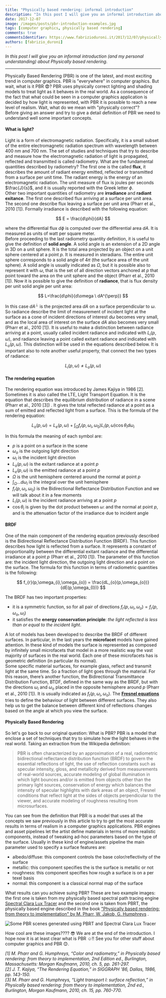 ```yaml
---
title: "Physically based rendering: informal introduction"
description: "In this post I will give you an informal introduction about Physically based rendering."
date: 2017-12-07
image: /images/posts/pbr-introduction-examples.jpg
tags: [computer graphics, physically based rendering]
comments: true
commentsIdentifier: https://www.fabrizioduroni.it/2017/12/07/physically-base-rendering-introduction/
authors: [fabrizio_duroni]
---
```


*In this post I will give you an informal introduction (and my personal understanding) about Physically based
rendering.*

---

Physically Based Rendering (PBR) is one of the latest, and most exciting trend in computer graphics. PBR is "everywhere"
in computer graphics. But wait, what is it PBR :fearful:? PBR uses physically correct lighting and shading models to
treat light as it behaves in the real world. As a consequence of the fact that what could be seen in a computer graphics
application is decided by how light is represented, with PBR it is possible to reach a new level of realism. Wait,
what do we mean with "physically correct"?  
Before giving an answer and try to give a detail definition of PBR we need to understand well some important concepts.

#### **What is light?**

Light is a form of electromagnetic radiation. Specifically, it is a small subset of the entire electromagnetic radiation
spectrum with wavelength between 400 nm and 700 nm. The set of studies and techniques that try to describe and measure
how the electromagnetic radiation of light is propagated, reflected and transmitted is called radiometry. What are the
fundamental quantities described by radiometry? The first one is the called **flux**, it describes the amount of radiant
energy emitted, reflected or transmitted from a surface per unit time. The radiant energy is the energy of an
electromagnetic radiation. The unit measure of flux is joules per seconds $\frac{J}{s}$, and it is usually reported with
the Greek letter $\phi$.  
Other two important quantities of radiometry are **irradiance** and **radiant exitance**. The first one described flux
arriving at a surface per unit area. The second one describe flux leaving a surface per unit area (Pharr et al.,
2010 [1]). Formally irradiance is described with the following equation:

$$
E = \frac{d\phi}{dA}
$$

where the differential flux $d\phi$ is computed over the differential area $dA$. It is measured as units of watt per
square meter.  
Before proceeding to the last radiometry quantity definition, it is useful to give the definition of **solid angle**. A
solid angle is an extension of a 2D angle in 3D on a unit sphere. It is the total area projected by an object on a unit
sphere centered at a point $p$. It is measured in steradians. The entire unit sphere corresponds to a solid angle of
$4\pi$ (the surface area of the unit sphere). A solid angle is usually indicated as $\Omega$, but it is possible also to
represent it with $\omega$, that is the set of all direction vectors anchored at $p$ that point toward the area on the
unit sphere and the object (Pharr et al., 2010 [1]). Now it is possible to give the definition of **radiance**, that is
flux density per unit solid angle per unit area:

$$
L=\frac{d\phi}{d\omega \ dA^{\perp}}
$$

In this case $dA^{\perp}$ is the projected area $dA$ on a surface perpendicular to $\omega$. So radiance describe the
limit of measurement of incident light at the surface as a cone of incident directions of interest ${d\omega}$ becomes
very small, and as the local area of interest on the surface $dA$ also becomes very small (Pharr et al., 2010 [1]). It
is useful to make a distinction between radiance arriving at a point, usually called incident radiance and indicated
with $L_{i}(p,\omega)$, and radiance leaving a point called exitant radiance and indicated with $L_{o}(p,\omega)$. This
distinction will be used in the equations described below. It is important also to note another useful property, that
connect the two types of radiance:

$$
L_{i}(p,\omega) \neq L_{o}(p,\omega)
$$

#### **The rendering equation**

The rendering equation was introduced by James Kajiya in 1986 [2]. Sometimes it is also called the LTE, Light Transport
Equation. It is the equation that describes the equilibrium distribution of radiance in a scene (Pharr et al., 2010 [3])
. It gives the total reflected radiance at a point as a sum of emitted and reflected light from a surface. This is the
formula of the rendering equation:

$$
L_{o}(p,\omega) = L_{e}(p,\omega) + \int_{\Omega}f_{r}(p,\omega_{i},\omega_{0})L_{i}(p,\omega)\cos\theta_{i}d\omega_
{i}
$$

In this formula the meaning of each symbol are:

* $p$ is a point on a surface in the scene
* $\omega_{o}$ is the outgoing light direction
* $\omega_{i}$ is the incident light direction
* $L_{o}(p,\omega)$ is the exitant radiance at a point $p$
* $L_{e}(p,\omega)$ is the emitted radiance at a point $p$
* $\Omega$ is the unit hemisphere centered around the normal at point $p$
* $\int_{\Omega}...d\omega_{i}$ is the integral over the unit hemisphere
* $f_{r}(p,\omega_{i},\omega_{0})$ is the Bidirectional Reflectance Distribution Function and we will talk about it in a
  few moments
* $L_{i}(p,\omega)$ is the incident radiance arriving at a point $p$
* $\cos\theta_{i}$ is given by the dot product between 𝜔: and the normal at point $p$, and is the attenuation factor of
  the irradiance due to incident angle

#### **BRDF**

One of the main component of the rendering equation previously described is the Bidirectional Reflectance Distribution
Function (BRDF). This function describes how light is reflected from a surface. It represents a constant of
proportionality between the differential exitant radiance and the differential irradiance at a point $p$ (Pharr et al.,
2010 [1]). The parameter of this function are: the incident light direction, the outgoing light direction and a point on
the surface. The formula for this function in terms of radiometric quantities is the following:

$$
f_{r}(p,\omega_{i},\omega_{o}) = \frac{dL_{o}(p,\omega_{o})}{dE(p,\omega_{I})}
$$

The BRDF has two important properties:

* it is a symmetric function, so for all pair of directions $f_{r}(p,\omega_{i},\omega_{o}) = f_{r}(p,\omega_
  {o},\omega_{i})$
* it satisfies the **energy conservation principle**: *the light reflected is less than or equal to the incident light*.

A lot of models has been developed to describe the BRDF of different surfaces. In particular, in the last years the **microfacet** 
models have gained attention. In these kind of models the surface is represented as composed by infinitely
small microfacets that model in a more realistic way the vast majority of surfaces in the real world. Each one of these
microfacets has is geometric definition (in particular its normal).  
Some specific material surfaces, for example glass, reflect and transmit light at the same time. So a fraction of light
goes through the material. For this reason, there’s another function, the Bidirectional Transmittance Distribution
Function, BTDF, defined in the same way as the BRDF, but with the directions $\omega_{i}$ and $\omega_{o}$ placed in the
opposite hemisphere around $p$ (Pharr et al., 2010 [1]). It is usually indicated as $f_{t}(p,\omega_{i},\omega_{o})$.
The **[Fresnel equations](https://en.wikipedia.org/wiki/Fresnel_equations "Fresnel equations")** tries to define the
behaviour of light between different surfaces. They also help us to get the balance between different kind of
reflections changes based on the angle at which you view the surface.

#### **Physically Based Rendering**

So let's go back to our original question: What is PBR? PBR is a model that enclose a set of techniques that try to
simulate how the light behaves in the real world. Taking an extraction from the Wikipedia definition:

> PBR is often characterized by an approximation of a real, radiometric bidirectional reflectance distribution function (BRDF) to govern the essential reflections of light, the use of reflection constants such as specular intensity, gloss, and metallicity derived from measurements of real-world sources, accurate modeling of global illumination in which light bounces and/or is emitted from objects other than the primary light sources, conservation of energy which balances the intensity of specular highlights with dark areas of an object, Fresnel conditions that reflect light at the sides of objects perpendicular to the viewer, and accurate modeling of roughness resulting from microsurfaces.

You can see from the definition that PBR is a model that uses all the concepts we saw previously in this article to try
to get the most accurate results in terms of realism in a computer graphics applications. PBR engines and asset
pipelines let the artist define materials in terms of more realistic components, instead of tweaking ad-hoc parameters
based on the type of the surface. Usually in these kind of engine/assets pipeline the main parameter used to specify a
surface features are:

* albedo/diffuse: this component controls the base color/reflectivity of the surface
* metallic: this component specifies the is the surface is metallic or not
* roughness: this component specifies how rough a surface is on a per texel basis
* normal: this component is a classical normal map of the surface

What results can you achieve suing PBR? These are two example images: the first one is taken from my physically based
spectral path tracing
engine [Spectral Clara Lux Tracer](https://github.com/chicio/Spectral-Clara-Lux-Tracer "Spectral Clara Lux Tracer") and
the second one is taken from PBRT, the physically based engine described in the
book ["Physically based rendering: from theory to implementation" by M. Pharr, W. Jakob, G. Humphreys](https://www.pbrt.org "Physically based rendering: from theory to implementation by M. Pharr, W. Jakob, G. Humphreys")
.

![Some PBR scenes generated using PBRT and Spectral Clara Lux Tracer](/images/posts/pbr-introduction-examples.jpg)

How cool are these images???? :sunglasses:
We are at the end of the introduction. I hope now it is at least clear what is PBR :relaxed:!! See you for other stuff
about computer graphics and PBR :blush:.

*[1] M. Pharr and G. Humphreys, “Color and radiometry,” in Physically based rendering: from theory to implementation,
2nd Edition ed., Burlington, Massachusetts: Morgan Kaufmann, 2010, ch. 5, pp. 261-297.  
[2] J. T. Kajiya, “The Rendering Equation,” in SIGGRAPH '86, Dallas, 1986, pp. 143-150.  
[3] M. Pharr and G. Humphreys, “Light transport I: surface reflection,” in Physically based rendering: from theory to
implementation, 2nd ed., Burlington, Morgan Kaufmann, 2010, ch. 15, pp. 760-770.*
